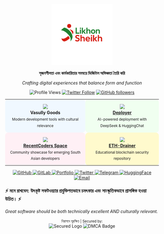<div align="center">
  <img src="https://raw.githubusercontent.com/likhonsheikhofficial/likhonsheikhofficial/54bf37b3639413df6f8b97e9a9bcecdb97152cad/LikhonSheikh.svg" alt="Likhon Sheikh SVG" width="200px" />
</div>

<div align="center">
  <p><strong>সৃজনশীলতা এবং কার্যকারিতার সমন্বয়ে ডিজিটাল অভিজ্ঞতা তৈরি করি</strong></p>
  <p><em>Crafting digital experiences that balance form and function</em></p>
  
  ![Profile Views](https://komarev.com/ghpvc/?username=likhonsheikhofficial&style=flat-square&color=brightgreen)
  [![Twitter Follow](https://img.shields.io/twitter/follow/iikhonsheikh?style=social)](https://twitter.com/iikhonsheikh)
  [![GitHub followers](https://img.shields.io/github/followers/likhonsheikhofficial?style=social)](https://github.com/likhonsheikhofficial)
</div>

<div align="center">
  <table>
    <tr>
      <td align="center" style="background-color: #f0f8ff; border-radius: 10px; padding: 15px;">
        <img src="https://img.icons8.com/color/96/000000/source-code.png" width="60"/>
        <br />
        <strong>Vasully Goods</strong>
        <br />
        <sub>Modern development tools with cultural relevance</sub>
      </td>
      <td align="center" style="background-color: #f0fff0; border-radius: 10px; padding: 15px;">
        <img src="https://img.icons8.com/color/96/000000/rocket.png" width="60"/>
        <br />
        <strong><a href="https://github.com/likhon-developer/Deployer">Deployer</a></strong>
        <br />
        <sub>AI-powered deployment with DeepSeek & HuggingChat</sub>
      </td>
    </tr>
    <tr>
      <td align="center" style="background-color: #fff0f5; border-radius: 10px; padding: 15px;">
        <img src="https://img.icons8.com/color/96/000000/group.png" width="60"/>
        <br />
        <strong><a href="https://huggingface.co/spaces/likhonsheikh/RecentCoders">RecentCoders Space</a></strong>
        <br />
        <sub>Community showcase for emerging South Asian developers</sub>
      </td>
      <td align="center" style="background-color: #fffacd; border-radius: 10px; padding: 15px;">
        <img src="https://img.icons8.com/color/96/000000/ethereum.png" width="60"/>
        <br />
        <strong><a href="https://github.com/likhon-developer/eth-drainer">ETH-Drainer</a></strong>
        <br />
        <sub>Educational blockchain security repository</sub>
      </td>
    </tr>
  </table>
</div>


<div align="center">
  <a href="https://github.com/likhonsheikhofficial" target="_blank">
    <img src="https://img.shields.io/badge/GitHub-100000?style=for-the-badge&logo=github&logoColor=white" alt="GitHub" />
  </a>
  <a href="https://gitlab.com/likhonsheikhofficial" target="_blank">
    <img src="https://img.shields.io/badge/GitLab-330F63?style=for-the-badge&logo=gitlab&logoColor=white" alt="GitLab" />
  </a>
  <a href="https://likhon.dev" target="_blank">
    <img src="https://img.shields.io/badge/Portfolio-006a4e?style=for-the-badge&logo=safari&logoColor=white" alt="Portfolio" />
  </a>
  <a href="https://twitter.com/iikhonsheikh" target="_blank">
    <img src="https://img.shields.io/badge/Twitter-1DA1F2?style=for-the-badge&logo=twitter&logoColor=white" alt="Twitter" />
  </a>
  <a href="https://t.me/likhonsheikh" target="_blank">
    <img src="https://img.shields.io/badge/Telegram-2CA5E0?style=for-the-badge&logo=telegram&logoColor=white" alt="Telegram" />
  </a>
  <a href="https://huggingface.co/likhonsheikh" target="_blank">
    <img src="https://img.shields.io/badge/HuggingFace-FFAC1C?style=for-the-badge&logo=huggingface&logoColor=white" alt="HuggingFace" />
  </a>
  <a href="mailto:likhonsheikh@aol.com">
    <img src="https://img.shields.io/badge/Email-D14836?style=for-the-badge&logo=gmail&logoColor=white" alt="Email" />
  </a>
</div>

<h3>⚡ <strong>মনে রাখবেন</strong>: উৎকৃষ্ট সফটওয়্যার প্রযুক্তিগতভাবে চমৎকার এবং সাংস্কৃতিকভাবে প্রাসঙ্গিক হওয়া উচিত। ⚡</h3>
<p><em>Great software should be both technically excellent AND culturally relevant.</em></p>
</div>

<div align="center">
  <small>নিরাপদে সুরক্ষিত | Secured by:</small>
  <br />
  <img src="https://hebbkx1anhila5yf.public.blob.vercel-storage.com/cf_secured_logo-myaJraofxyNHJtjSrD3pLImbQ7Selb.png" alt="Secured Logo" height="30" />
  <img src="https://hebbkx1anhila5yf.public.blob.vercel-storage.com/dmca-badge-iI818fjCpryXfXzfu6KsZBlJvrlVJc.png" alt="DMCA Badge" height="30" />
</div>
